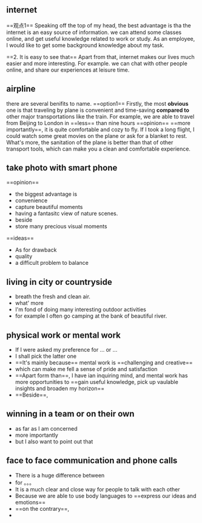 ## internet
==观点1==
Speaking off the top of my head,  the best advantage is tha the internet is an easy source of information. we can attend some classes online, and get useful knowledge related to work or study. As an employee, I would like to get some background knowledge about my task.

==2. It is easy to see that==
Apart from that, internet makes our lives much easier and more interesting. For example. we can chat with other people online, and share our experiences at leisure time.

## airpline
there are several benifits to name.
==option1==
Firstly, the most **obvious** one is that traveling by plane is convenient and time-saving **compared to** other major transportations like the train. For example, we are able to travel from Beijing to London in ==less== than nine hours
==opinion==
==more importantly==, it is quite comfortable and cozy to fly. If I took a long flight, I could watch some great movies on the plane or ask for a blanket to rest. What's more, the sanitation of the plane is better than that of other transport tools, which can make you a clean and comfortable experience.

## take photo with smart phone
==opinion==
- the biggest advantage is 
- convenience
- capture beautiful moments
- having a fantasitc view of nature scenes.
- beside
- store many precious visual moments

==ideas==
- As for drawback
- quality
- a difficult problem to balance

## living in city or countryside
- breath the fresh and clean air.
- what' more
- I'm fond of doing many interesting outdoor activities 
- for example I often go camping at the bank of beautiful river.

## physical work or mental work
- If I were asked my preference for ... or ...
- I shall pick the latter one
- ==It's mainly because== mental work is ==challenging and creative==
- which can make me fell a sense of pride and satisfaction
- ==Apart form than==, I have ian inquiring mind, and mental work has more opportunities to ==gain useful knowledge, pick up vaulable insights and broaden  my horizon==
- ==Beside==, 

## winning in a team or on their own
- as far as I am concerned
- more importantly
- but I also want to point out that

## face to face communication and phone calls
- There is a huge difference between
- for 。。。
- It is a much clear and close way for people to talk with each other
- Because we are able to use body languages to ==express our ideas and emotions==
- ==on the contrary==,
- 